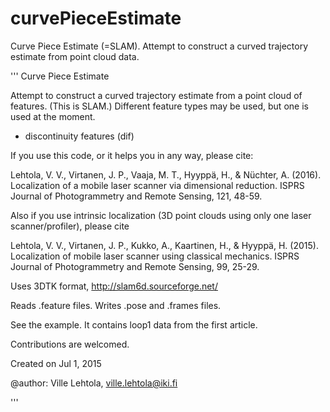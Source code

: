 # curvePieceEstimate
Curve Piece Estimate (=SLAM). Attempt to construct a curved trajectory estimate from point cloud data.

'''
Curve Piece Estimate

Attempt to construct a curved trajectory estimate from a point cloud of features. (This is SLAM.)
Different feature types may be used, but one is used at the moment.
- discontinuity features (dif)

If you use this code, or it helps you in any way, please cite:

Lehtola, V. V., Virtanen, J. P., Vaaja, M. T., Hyyppä, H., & Nüchter, A. (2016). 
Localization of a mobile laser scanner via dimensional reduction. 
ISPRS Journal of Photogrammetry and Remote Sensing, 121, 48-59.

Also if you use intrinsic localization (3D point clouds using only one laser scanner/profiler), please cite

Lehtola, V. V., Virtanen, J. P., Kukko, A., Kaartinen, H., & Hyyppä, H. (2015). 
Localization of mobile laser scanner using classical mechanics. 
ISPRS Journal of Photogrammetry and Remote Sensing, 99, 25-29. 

Uses 3DTK format, http://slam6d.sourceforge.net/

Reads .feature files.
Writes .pose and .frames files.

See the example. It contains loop1 data from the first article.

Contributions are welcomed.

Created on Jul 1, 2015

@author: Ville Lehtola, ville.lehtola@iki.fi

'''
